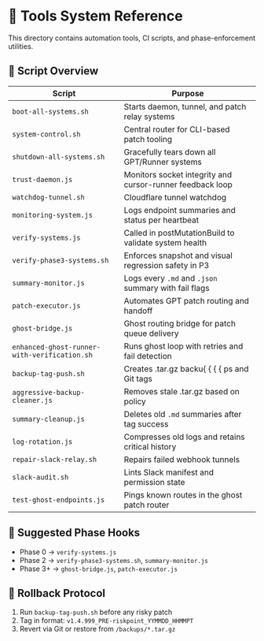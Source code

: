 # 🧰 Tools System Reference

This directory contains automation tools, CI scripts, and phase-enforcement utilities.

## 🔧 Script Overview

| Script | Purpose |
|--------|---------|
| `boot-all-systems.sh` | Starts daemon, tunnel, and patch relay systems |
| `system-control.sh` | Central router for CLI-based patch tooling |
| `shutdown-all-systems.sh` | Gracefully tears down all GPT/Runner systems |
| `trust-daemon.js` | Monitors socket integrity and cursor-runner feedback loop |
| `watchdog-tunnel.sh` | Cloudflare tunnel watchdog |
| `monitoring-system.js` | Logs endpoint summaries and status per heartbeat |
| `verify-systems.js` | Called in postMutationBuild to validate system health |
| `verify-phase3-systems.sh` | Enforces snapshot and visual regression safety in P3 |
| `summary-monitor.js` | Logs every `.md` and `.json` summary with fail flags |
| `patch-executor.js` | Automates GPT patch routing and handoff |
| `ghost-bridge.js` | Ghost routing bridge for patch queue delivery |
| `enhanced-ghost-runner-with-verification.sh` | Runs ghost loop with retries and fail detection |
| `backup-tag-push.sh` | Creates .tar.gz backu{ { { { ps and Git tags | & &  & } >/dev/null 2>&1 & disown & } >/dev/null 2>&1 & disown} >/dev/null 2>&1 & disown} >/dev/null 2>&1 & disown
| `aggressive-backup-cleaner.js` | Removes stale .tar.gz based on policy |
| `summary-cleanup.js` | Deletes old `.md` summaries after tag success |
| `log-rotation.js` | Compresses old logs and retains critical history |
| `repair-slack-relay.sh` | Repairs failed webhook tunnels |
| `slack-audit.sh` | Lints Slack manifest and permission state |
| `test-ghost-endpoints.js` | Pings known routes in the ghost patch router |

## 🧪 Suggested Phase Hooks

- Phase 0 → `verify-systems.js`
- Phase 2 → `verify-phase3-systems.sh`, `summary-monitor.js`
- Phase 3+ → `ghost-bridge.js`, `patch-executor.js`

## 🔄 Rollback Protocol

1. Run `backup-tag-push.sh` before any risky patch
2. Tag in format: `v1.4.999_PRE-riskpoint_YYMMDD_HHMMPT`
3. Revert via Git or restore from `/backups/*.tar.gz`
